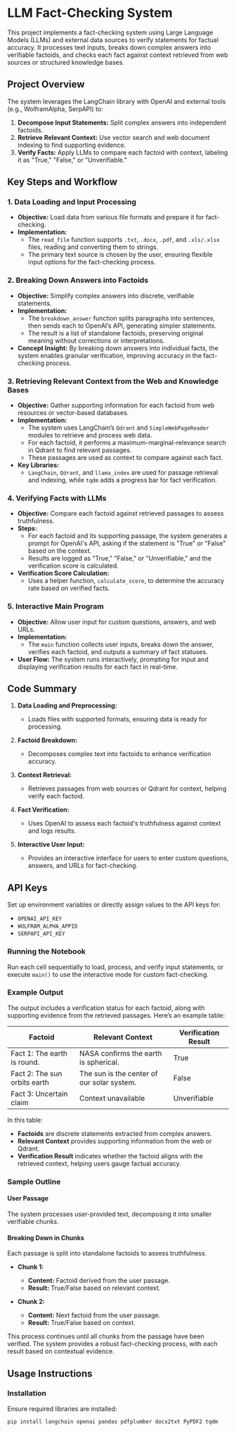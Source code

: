 # LLM Fact-Checking System

This project implements a fact-checking system using Large Language Models (LLMs) and external data sources to verify statements for factual accuracy. It processes text inputs, breaks down complex answers into verifiable factoids, and checks each fact against context retrieved from web sources or structured knowledge bases.

## Project Overview

The system leverages the LangChain library with OpenAI and external tools (e.g., WolframAlpha, SerpAPI) to:
1. **Decompose Input Statements:** Split complex answers into independent factoids.
2. **Retrieve Relevant Context:** Use vector search and web document indexing to find supporting evidence.
3. **Verify Facts:** Apply LLMs to compare each factoid with context, labeling it as "True," "False," or "Unverifiable."

## Key Steps and Workflow

### 1. Data Loading and Input Processing
   - **Objective:** Load data from various file formats and prepare it for fact-checking.
   - **Implementation:**
     - The `read_file` function supports `.txt`, `.docx`, `.pdf`, and `.xls/.xlsx` files, reading and converting them to strings.
     - The primary text source is chosen by the user, ensuring flexible input options for the fact-checking process.

### 2. Breaking Down Answers into Factoids
   - **Objective:** Simplify complex answers into discrete, verifiable statements.
   - **Implementation:** 
     - The `breakdown_answer` function splits paragraphs into sentences, then sends each to OpenAI’s API, generating simpler statements.
     - The result is a list of standalone factoids, preserving original meaning without corrections or interpretations.
   - **Concept Insight:** By breaking down answers into individual facts, the system enables granular verification, improving accuracy in the fact-checking process.

### 3. Retrieving Relevant Context from the Web and Knowledge Bases
   - **Objective:** Gather supporting information for each factoid from web resources or vector-based databases.
   - **Implementation:**
     - The system uses LangChain’s `Qdrant` and `SimpleWebPageReader` modules to retrieve and process web data.
     - For each factoid, it performs a maximum-marginal-relevance search in Qdrant to find relevant passages.
     - These passages are used as context to compare against each fact.
   - **Key Libraries:**
     - `LangChain`, `Qdrant`, and `llama_index` are used for passage retrieval and indexing, while `tqdm` adds a progress bar for fact verification.

### 4. Verifying Facts with LLMs
   - **Objective:** Compare each factoid against retrieved passages to assess truthfulness.
   - **Steps:**
     - For each factoid and its supporting passage, the system generates a prompt for OpenAI's API, asking if the statement is "True" or "False" based on the context.
     - Results are logged as "True," "False," or "Unverifiable," and the verification score is calculated.
   - **Verification Score Calculation:**
     - Uses a helper function, `calculate_score`, to determine the accuracy rate based on verified facts.

### 5. Interactive Main Program
   - **Objective:** Allow user input for custom questions, answers, and web URLs.
   - **Implementation:** 
     - The `main` function collects user inputs, breaks down the answer, verifies each factoid, and outputs a summary of fact statuses.
   - **User Flow:** The system runs interactively, prompting for input and displaying verification results for each fact in real-time.

## Code Summary

1. **Data Loading and Preprocessing:**
   - Loads files with supported formats, ensuring data is ready for processing.
   
2. **Factoid Breakdown:**
   - Decomposes complex text into factoids to enhance verification accuracy.

3. **Context Retrieval:**
   - Retrieves passages from web sources or Qdrant for context, helping verify each factoid.

4. **Fact Verification:**
   - Uses OpenAI to assess each factoid's truthfulness against context and logs results.

5. **Interactive User Input:**
   - Provides an interactive interface for users to enter custom questions, answers, and URLs for fact-checking.

## API Keys
Set up environment variables or directly assign values to the API keys for:
- `OPENAI_API_KEY`
- `WOLFRAM_ALPHA_APPID`
- `SERPAPI_API_KEY`


### Running the Notebook
Run each cell sequentially to load, process, and verify input statements, or execute `main()` to use the interactive mode for custom fact-checking.

### Example Output

The output includes a verification status for each factoid, along with supporting evidence from the retrieved passages. Here’s an example table:

| Factoid                       | Relevant Context                                | Verification Result |
|-------------------------------|-------------------------------------------------|---------------------|
| Fact 1: The earth is round.   | NASA confirms the earth is spherical.           | True               |
| Fact 2: The sun orbits earth  | The sun is the center of our solar system.      | False              |
| Fact 3: Uncertain claim       | Context unavailable                             | Unverifiable       |

In this table:
- **Factoids** are discrete statements extracted from complex answers.
- **Relevant Context** provides supporting information from the web or Qdrant.
- **Verification Result** indicates whether the factoid aligns with the retrieved context, helping users gauge factual accuracy.

### Sample Outline

#### User Passage
The system processes user-provided text, decomposing it into smaller verifiable chunks.

#### Breaking Down in Chunks
Each passage is split into standalone factoids to assess truthfulness.

- **Chunk 1:**
  - **Content:** Factoid derived from the user passage.
  - **Result:** True/False based on relevant context.

- **Chunk 2:**
  - **Content:** Next factoid from the user passage.
  - **Result:** True/False based on context.

This process continues until all chunks from the passage have been verified. The system provides a robust fact-checking process, with each result based on contextual evidence.

## Usage Instructions

### Installation
Ensure required libraries are installed:
```bash
pip install langchain openai pandas pdfplumber docx2txt PyPDF2 tqdm
